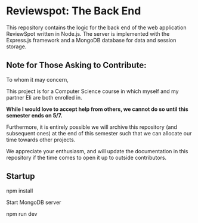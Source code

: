 # Reviewspot: The Back End

This repository contains the logic for the back end of the web application ReviewSpot written in Node.js. The server is implemented with the Express.js framework and a MongoDB database for data and session
storage.

## **Note for Those Asking to Contribute:**

To whom it may concern,

This project is for a Computer Science course in which myself and my partner Eli are both enrolled in.

**While I would love to accept help from others, we cannot do so until this semester ends on 5/7.**

Furthermore, it is entirely possible we will archive this repository (and subsequent ones) at the end of this semester such that we can allocate our time towards other projects.

We appreciate your enthusiasm, and will update the documentation in this repository if the time comes to open it up to outside contributors.

## Startup

npm install

Start MongoDB server

npm run dev
